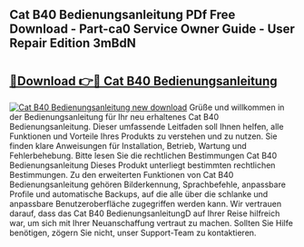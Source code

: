 ## Cat B40 Bedienungsanleitung PDf Free Download - Part-ca0 Service Owner Guide - User Repair Edition 3mBdN

# <h2><a href="http://df3sw5a.blite.top/?on=Cat+B40+Bedienungsanleitung">🔗Download 👉🔴 Cat B40 Bedienungsanleitung</a></h2>

[![Cat B40 Bedienungsanleitung new download](https://i.imgur.com/lujVjoI.png)](http://df3sw5a.blite.top/?on=Cat+B40+Bedienungsanleitung)
Grüße und willkommen in der Bedienungsanleitung für Ihr neu erhaltenes Cat B40 Bedienungsanleitung. Dieser umfassende Leitfaden soll Ihnen helfen, alle Funktionen und Vorteile Ihres Produkts zu verstehen und zu nutzen. Sie finden klare Anweisungen für Installation, Betrieb, Wartung und Fehlerbehebung. Bitte lesen Sie die rechtlichen Bestimmungen Cat B40 Bedienungsanleitung Dieses Produkt unterliegt bestimmten rechtlichen Bestimmungen. Zu den erweiterten Funktionen von Cat B40 Bedienungsanleitung gehören Bilderkennung, Sprachbefehle, anpassbare Profile und automatische Backups, auf die alle über die schlanke und anpassbare Benutzeroberfläche zugegriffen werden kann. Wir vertrauen darauf, dass das Cat B40 BedienungsanleitungD auf Ihrer Reise hilfreich war, um sich mit Ihrer Neuanschaffung vertraut zu machen. Sollten Sie Hilfe benötigen, zögern Sie nicht, unser Support-Team zu kontaktieren.
